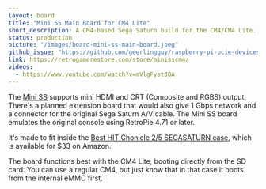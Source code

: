 ```yaml
---
layout: board
title: "Mini SS Main Board for CM4 Lite"
short_description: A CM4-based Sega Saturn build for the CM4/CM4 Lite.
status: production
picture: "/images/board-mini-ss-main-board.jpeg"
github_issue: "https://github.com/geerlingguy/raspberry-pi-pcie-devices/issues/206"
link: https://retrogamerestore.com/store/minisscm4/
videos:
  - https://www.youtube.com/watch?v=mVlgFyst3OA
---
```

The [Mini SS](https://retrogamerestore.com/store/minisscm4/) supports mini HDMI and CRT (Composite and RGBS) output. There's a planned extension board that would also give 1 Gbps network and a connector for the original Sega Saturn A/V cable. The Mini SS board emulates the original console using RetroPie 4.71 or later.

It's made to fit inside the [Best HIT Chonicle 2/5 SEGASATURN case](https://amzn.to/38ve8uP), which is available for $33 on Amazon.

The board functions best with the CM4 Lite, booting directly from the SD card. You can use a regular CM4, but just know that in that case it boots from the internal eMMC first. 

